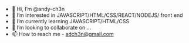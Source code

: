 - 👋 Hi, I’m @andy-ch3n
- 👀 I’m interested in JAVASCRIPT/HTML/CSS/REACT/NODEJS/ front end
- 🌱 I’m currently learning JAVASCRIPT/HTML/CSS
- 💞️ I’m looking to collaborate on ...
- 📫 How to reach me - adch3n@gmail.com

<!---
andy-ch3n/andy-ch3n is a ✨ special ✨ repository because its `README.md` (this file) appears on your GitHub profile.
You can click the Preview link to take a look at your changes.
--->
